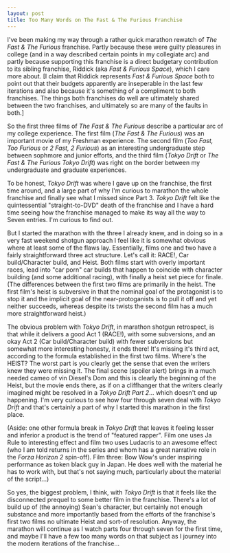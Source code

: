 ```yaml
---
layout: post
title: Too Many Words on The Fast & The Furious Franchise
---
```


I've been making my way through a rather quick marathon rewatch of *The Fast & The Furious* franchise.
Partly because these were guilty pleasures in college (and in a way described certain points in my
collegiate arc) and partly because supporting this franchise is a direct budgetary contribution to its
sibling franchise, Riddick (aka *Fast & Furious Space*), which I care more about. [I claim that Riddick
represents *Fast & Furious Space* both to point out that their budgets apparently are inseperable in the
last few iterations and also because it's something of a compliment to both franchises. The things both
franchises do well are ultimately shared between the two franchises, and ultimately so are many of the
faults in both.]

So the first three films of *The Fast & The Furious* describe a particular arc of my college experience.
The first film (*The Fast & The Furious*) was an important movie of my Freshman experience. The second film
(*Too Fast, Too Furious* or *2 Fast, 2 Furious*) as an interesting undergraduate step between sophmore and
junior efforts, and the third film (*Tokyo Drift* or *The Fast & The Furious Tokyo Drift*) was right on the
border between my undergraduate and graduate experiences.

To be honest, *Tokyo Drift* was where I gave up on the franchise, the first time around, and a large part of
why I'm curious to marathon the whole franchise and finally see what I missed since Part 3. *Tokyo Drift* felt
like the quintessential "straight-to-DVD" death of the franchise and I have a hard time seeing how the franchise
managed to make its way all the way to Seven entries. I'm curious to find out.

But I started the marathon with the three I already knew, and in doing so in a very fast weekend shotgun approach
I feel like it is somewhat obvious where at least some of the flaws lay. Essentially, films one and two have a
fairly straightforward three act structure. Let's call it: RACE!, Car build/Character build, and Heist. Both
films start with overly important races, lead into "car porn" car builds that happen to coincide with character
building (and some additional racing), with finally a heist set piece for finale. (The differences between the
first two films are primarily in the heist. The first film's heist is subversive in that the nominal goal of
the protagonist is to stop it and the implicit goal of the near-protoganists is to pull it off and yet neither
succeeds, whereas despite its twists the second film has a much more straightforward heist.)

The obvious problem with *Tokyo Drift*, in marathon shotgun retrospect, is that while it delivers a good Act 1 (RACE!),
with some subversions, and an okay Act 2 (Car build/Character build) with fewer subversions but somewhat more
interesting honesty, it ends there! It's missing it's third act, according to the formula established in the first
two films. Where's the HEIST? The worst part is you clearly get the sense that even the writers knew they were
missing it. The final scene (spoiler alert) brings in a much needed cameo of vin Diesel's Dom and this is clearly
the beginning of the Heist, but the movie ends there, as if on a cliffhanger that the writers clearly imagined
might be resolved in a *Tokyo Drift Part 2*... which doesn't end up happening. I'm very curious to see how four
through seven deal with *Tokyo Drift* and that's certainly a part of why I started this marathon in the first
place.

(Aside: one other formula break in *Tokyo Drift* that leaves it feeling lesser and inferior a product is the trend
of "featured rapper". Film one uses Ja Rule to interesting effect and film two uses Ludacris to an awesome effect (who
I am told returns in the series and whom has a great narrative role in the *Forza Horizon 2* spin-off).
Film three: Bow Wow's under inspiring performance as token black guy in Japan. He does well with the material he
has to work with, but that's not saying much, particularly about the material of the script...)

So yes, the biggest problem, I think, with *Tokyo Drift* is that it feels like the disconnected prequel to some better film
in the franchise. There's a lot of build up of (the annoying) Sean's character, but certainly not enough substance
and more importantly based from the efforts of the franchise's first two films no ultimate Heist and sort-of resolution.
Anyway, the marathon will continue as I watch parts four through seven for the first time, and maybe I'll have a
few too many words on that subject as I journey into the modern iterations of the franchise...
